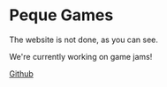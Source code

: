 # Peque Games

The website is not done, as you can see.

We're currently working on game jams!

[Github](https://github.com/peque-studio)
